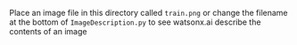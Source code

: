 Place an image file in this directory called `train.png` or change the filename at the bottom of `ImageDescription.py` to see watsonx.ai describe the contents of an image
